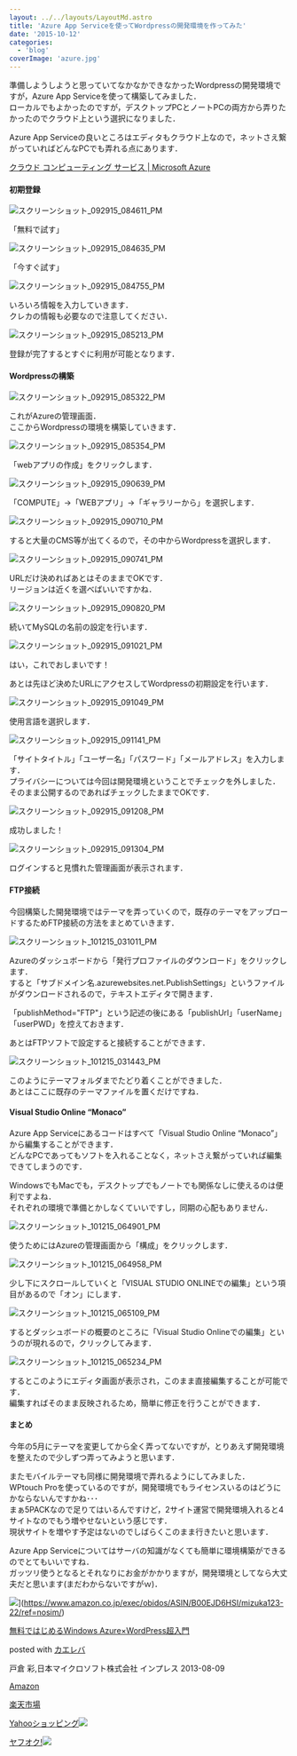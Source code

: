 ```yaml
---
layout: ../../layouts/LayoutMd.astro
title: 'Azure App Serviceを使ってWordpressの開発環境を作ってみた'
date: '2015-10-12'
categories:
  - 'blog'
coverImage: 'azure.jpg'
---
```


準備しようしようと思っていてなかなかできなかったWordpressの開発環境ですが，Azure App Serviceを使って構築してみました．  
ローカルでもよかったのですが，デスクトップPCとノートPCの両方から弄りたかったのでクラウド上という選択になりました．

Azure App Serviceの良いところはエディタもクラウド上なので，ネットさえ繋がっていればどんなPCでも弄れる点にあります．

[クラウド コンピューティング サービス \| Microsoft Azure](https://cdn-dynmedia-1.microsoft.com/is/image/microsoftcorp/MSBuild-HPHero-?resMode=sharp2&op_usm=1.5,0.65,15,0&wid=1920&hei=700&qlt=100&fmt=png-alpha&fit=constrain)

#### 初期登録

![スクリーンショット_092915_084611_PM](/archive/images/092915_084611_PM.jpg 'スクリーンショット_092915_084611_PM')

「無料で試す」

![スクリーンショット_092915_084635_PM](/archive/images/092915_084635_PM.jpg 'スクリーンショット_092915_084635_PM')

「今すぐ試す」

![スクリーンショット_092915_084755_PM](/archive/images/092915_084755_PM.jpg 'スクリーンショット_092915_084755_PM')

いろいろ情報を入力していきます．  
クレカの情報も必要なので注意してください．

![スクリーンショット_092915_085213_PM](/archive/images/092915_085213_PM.jpg 'スクリーンショット_092915_085213_PM')

登録が完了するとすぐに利用が可能となります．

#### Wordpressの構築

![スクリーンショット_092915_085322_PM](/archive/images/092915_085322_PM.jpg 'スクリーンショット_092915_085322_PM')

これがAzureの管理画面．  
ここからWordpressの環境を構築していきます．

![スクリーンショット_092915_085354_PM](/archive/images/092915_085354_PM.jpg 'スクリーンショット_092915_085354_PM')

「webアプリの作成」をクリックします．

![スクリーンショット_092915_090639_PM](/archive/images/092915_090639_PM.jpg 'スクリーンショット_092915_090639_PM')

「COMPUTE」→「WEBアプリ」→「ギャラリーから」を選択します．

![スクリーンショット_092915_090710_PM](/archive/images/092915_090710_PM.jpg 'スクリーンショット_092915_090710_PM')

すると大量のCMS等が出てくるので，その中からWordpressを選択します．

![スクリーンショット_092915_090741_PM](/archive/images/092915_090741_PM.jpg 'スクリーンショット_092915_090741_PM')

URLだけ決めればあとはそのままでOKです．  
リージョンは近くを選べばいいですかね．

![スクリーンショット_092915_090820_PM](/archive/images/092915_090820_PM.jpg 'スクリーンショット_092915_090820_PM')

続いてMySQLの名前の設定を行います．

![スクリーンショット_092915_091021_PM](/archive/images/092915_091021_PM.jpg 'スクリーンショット_092915_091021_PM')

はい，これでおしまいです！

あとは先ほど決めたURLにアクセスしてWordpressの初期設定を行います．

![スクリーンショット_092915_091049_PM](/archive/images/092915_091049_PM.jpg 'スクリーンショット_092915_091049_PM')

使用言語を選択します．

![スクリーンショット_092915_091141_PM](/archive/images/092915_091141_PM.jpg 'スクリーンショット_092915_091141_PM')

「サイトタイトル」「ユーザー名」「パスワード」「メールアドレス」を入力します．  
プライバシーについては今回は開発環境ということでチェックを外しました．  
そのまま公開するのであればチェックしたままでOKです．

![スクリーンショット_092915_091208_PM](/archive/images/092915_091208_PM.jpg 'スクリーンショット_092915_091208_PM')

成功しました！

![スクリーンショット_092915_091304_PM](/archive/images/092915_091304_PM.jpg 'スクリーンショット_092915_091304_PM')

ログインすると見慣れた管理画面が表示されます．

#### FTP接続

今回構築した開発環境ではテーマを弄っていくので，既存のテーマをアップロードするためFTP接続の方法をまとめていきます．

![スクリーンショット_101215_031011_PM](/archive/images/101215_031011_PM.jpg 'スクリーンショット_101215_031011_PM')

Azureのダッシュボードから「発行プロファイルのダウンロード」をクリックします．  
すると「サブドメイン名.azurewebsites.net.PublishSettings」というファイルがダウンロードされるので，テキストエディタで開きます．

「publishMethod="FTP"」という記述の後にある「publishUrl」「userName」「userPWD」を控えておきます．

あとはFTPソフトで設定すると接続することができます．

![スクリーンショット_101215_031443_PM](/archive/images/101215_031443_PM.jpg 'スクリーンショット_101215_031443_PM')

このようにテーマフォルダまでたどり着くことができました．  
あとはここに既存のテーマファイルを置くだけですね．

#### Visual Studio Online “Monaco”

Azure App Serviceにあるコードはすべて「Visual Studio Online “Monaco”」から編集することができます．  
どんなPCであってもソフトを入れることなく，ネットさえ繋がっていれば編集できてしまうのです．

WindowsでもMacでも，デスクトップでもノートでも関係なしに使えるのは便利ですよね．  
それぞれの環境で準備とかしなくていいですし，同期の心配もありません．

![スクリーンショット_101215_064901_PM](/archive/images/101215_064901_PM.jpg 'スクリーンショット_101215_064901_PM')

使うためにはAzureの管理画面から「構成」をクリックします．

![スクリーンショット_101215_064958_PM](/archive/images/101215_064958_PM.jpg 'スクリーンショット_101215_064958_PM')

少し下にスクロールしていくと「VISUAL STUDIO ONLINEでの編集」という項目があるので「オン」にします．

![スクリーンショット_101215_065109_PM](/archive/images/101215_065109_PM.jpg 'スクリーンショット_101215_065109_PM')

するとダッシュボードの概要のところに「Visual Studio Onlineでの編集」というのが現れるので，クリックしてみます．

![スクリーンショット_101215_065234_PM](/archive/images/101215_065234_PM.jpg 'スクリーンショット_101215_065234_PM')

するとこのようにエディタ画面が表示され，このまま直接編集することが可能です．  
編集すればそのまま反映されるため，簡単に修正を行うことができます．

#### まとめ

今年の5月にテーマを変更してから全く弄ってないですが，とりあえず開発環境を整えたので少しずつ弄ってみようと思います．

またモバイルテーマも同様に開発環境で弄れるようにしてみました．  
WPtouch Proを使っているのですが，開発環境でもライセンスいるのはどうにかならないんですかね･･･  
まぁ5PACKなので足りてはいるんですけど，2サイト運営で開発環境入れると4サイトなのでもう増やせないという感じです．  
現状サイトを増やす予定はないのでしばらくこのまま行きたいと思います．

Azure App Serviceについてはサーバの知識がなくても簡単に環境構築ができるのでとてもいいですね．  
ガッツリ使うとなるとそれなりにお金がかかりますが，開発環境としてなら大丈夫だと思います(まだわからないですがｗ)．

![](/archive/images/51u2oG4W4YL._SL160_.jpg)](https://www.amazon.co.jp/exec/obidos/ASIN/B00EJD6HSI/mizuka123-22/ref=nosim/)

[無料ではじめるWindows Azure×WordPress超入門](https://www.amazon.co.jp/exec/obidos/ASIN/B00EJD6HSI/mizuka123-22/ref=nosim/)

posted with [カエレバ](http://kaereba.com)

戸倉 彩,日本マイクロソフト株式会社 インプレス 2013-08-09

[Amazon](http://www.amazon.co.jp/gp/search?keywords=%96%B3%97%BF%82%C5%82%CD%82%B6%82%DF%82%E9Windows%20Azure%81~WordPress%92%B4%93%FC%96%E5&__mk_ja_JP=%83J%83%5E%83J%83i&tag=mizuka123-22)

[楽天市場](http://hb.afl.rakuten.co.jp/hgc/032b53ee.4b34c5ee.0f4a541e.f440145e/?pc=http%3A%2F%2Fsearch.rakuten.co.jp%2Fsearch%2Fmall%2F%25E7%2584%25A1%25E6%2596%2599%25E3%2581%25A7%25E3%2581%25AF%25E3%2581%2598%25E3%2582%2581%25E3%2582%258BWindows%2520Azure%25C3%2597WordPress%25E8%25B6%2585%25E5%2585%25A5%25E9%2596%2580%2F-%2Ff.1-p.1-s.1-sf.0-st.A-v.2%3Fx%3D0%26scid%3Daf_ich_link_urltxt%26m%3Dhttp%3A%2F%2Fm.rakuten.co.jp%2F)

[Yahooショッピング![](//ad.jp.ap.valuecommerce.com/servlet/gifbanner?sid=3066752&pid=881990642)](//ck.jp.ap.valuecommerce.com/servlet/referral?sid=3066752&pid=881990642&vc_url=http%3A%2F%2Fsearch.shopping.yahoo.co.jp%2Fsearch%3Fp%3D%25E7%2584%25A1%25E6%2596%2599%25E3%2581%25A7%25E3%2581%25AF%25E3%2581%2598%25E3%2582%2581%25E3%2582%258BWindows%2520Azure%25C3%2597WordPress%25E8%25B6%2585%25E5%2585%25A5%25E9%2596%2580)

[ヤフオク!![](//ad.jp.ap.valuecommerce.com/servlet/gifbanner?sid=3066752&pid=881990642)](//ck.jp.ap.valuecommerce.com/servlet/referral?sid=3066752&pid=881990642&vc_url=http%3A%2F%2Fauctions.search.yahoo.co.jp%2Fsearch%3Fvo%3D%26ve%3D%26auccat%3D0%26aucminprice%3D%26aucmaxprice%3D%26aucmin_bidorbuy_price%3D%26aucmax_bidorbuy_price%3D%26loc_cd%3D0%26abatch%3D0%26istatus%3D0%26filtered%3D1%26ei%3DUTF-8%26tab_ex%3Dcommerce%26va%3D%25E7%2584%25A1%25E6%2596%2599%25E3%2581%25A7%25E3%2581%25AF%25E3%2581%2598%25E3%2582%2581%25E3%2582%258BWindows%2520Azure%25C3%2597WordPress%25E8%25B6%2585%25E5%2585%25A5%25E9%2596%2580)
